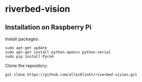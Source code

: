 # riverbed-vision

## Installation on Raspberry Pi

Install packages:

```
sudo apt-get update
sudo apt-get install python-opencv python-serial
sudo pip install Pyro4
```

Clone the repository:

```
git clone https://github.com/allesblinkt/riverbed-vision.git
```
